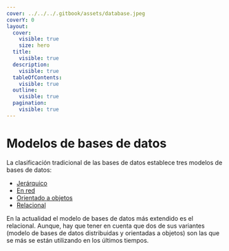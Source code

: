 ```yaml
---
cover: ../../../.gitbook/assets/database.jpeg
coverY: 0
layout:
  cover:
    visible: true
    size: hero
  title:
    visible: true
  description:
    visible: true
  tableOfContents:
    visible: true
  outline:
    visible: true
  pagination:
    visible: true
---
```


# Modelos de bases de datos

La clasificación tradicional de las bases de datos establece tres modelos de bases de datos:&#x20;

* [Jerárquico](modelo-jerarquico.md)
* [En red](modelo-en-red.md)
* [Orientado a objetos](modelo-orientado-a-objetos.md)
* [Relacional](modelo-relacional.md)

En la actualidad el modelo de bases de datos más extendido es el relacional. Aunque, hay que tener en cuenta que dos de sus variantes (modelo de bases de datos distribuidas y orientadas a objetos) son las que se más se están utilizando en los últimos tiempos.

